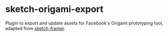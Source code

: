 sketch-origami-export
=====================

Plugin to export and update assets for Facebook's Origami prototyping tool, adapted from [sketch-framer](https://github.com/bomberstudios/sketch-framer).